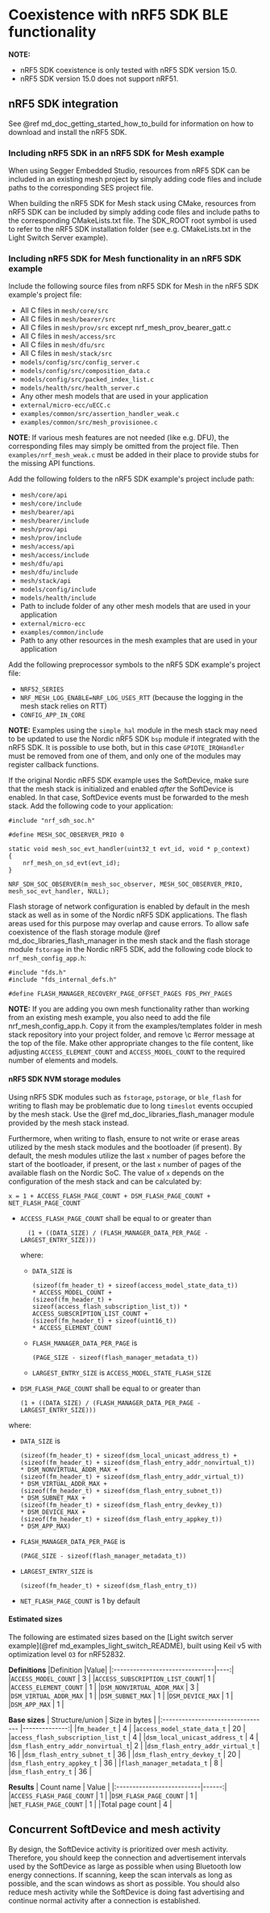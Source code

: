 # Coexistence with nRF5 SDK BLE functionality

**NOTE:**
* nRF5 SDK coexistence is only tested with nRF5 SDK version 15.0.
* nRF5 SDK version 15.0 does not support nRF51.

## nRF5 SDK integration

See @ref md_doc_getting_started_how_to_build for information on how to download and install
the nRF5 SDK.

### Including nRF5 SDK in an nRF5 SDK for Mesh example

When using Segger Embedded Studio, resources from nRF5 SDK can be included
in an existing mesh project by simply adding code files and include paths to the corresponding
SES project file.

When building the nRF5 SDK for Mesh stack using CMake, resources from nRF5 SDK can be included
by simply adding code files and include paths to the corresponding CMakeLists.txt file.
The SDK_ROOT root symbol is used to refer to the nRF5 SDK installation folder
(see e.g. CMakeLists.txt in the Light Switch Server example).

### Including nRF5 SDK for Mesh functionality in an nRF5 SDK example

Include the following source files from nRF5 SDK for Mesh in the nRF5 SDK example's project file:
- All C files in `mesh/core/src`
- All C files in `mesh/bearer/src`
- All C files in `mesh/prov/src` except nrf_mesh_prov_bearer_gatt.c
- All C files in `mesh/access/src`
- All C files in `mesh/dfu/src`
- All C files in `mesh/stack/src`
- `models/config/src/config_server.c`
- `models/config/src/composition_data.c`
- `models/config/src/packed_index_list.c`
- `models/health/src/health_server.c`
- Any other mesh models that are used in your application
- `external/micro-ecc/uECC.c`
- `examples/common/src/assertion_handler_weak.c`
- `examples/common/src/mesh_provisionee.c`

**NOTE**: If various mesh features are not needed (like e.g. DFU), the corresponding files may simply be
omitted from the project file. Then `examples/nrf_mesh_weak.c` must be added in their place to
provide stubs for the missing API functions.

Add the following folders to the nRF5 SDK example's project include path:
- `mesh/core/api`
- `mesh/core/include`
- `mesh/bearer/api`
- `mesh/bearer/include`
- `mesh/prov/api`
- `mesh/prov/include`
- `mesh/access/api`
- `mesh/access/include`
- `mesh/dfu/api`
- `mesh/dfu/include`
- `mesh/stack/api`
- `models/config/include`
- `models/health/include`
- Path to include folder of any other mesh models that are used in your application
- `external/micro-ecc`
- `examples/common/include`
- Path to any other resources in the mesh examples that are used in your application

Add the following preprocessor symbols to the nRF5 SDK example's project file:
 - `NRF52_SERIES`
 - `NRF_MESH_LOG_ENABLE=NRF_LOG_USES_RTT` (because the logging in the mesh stack relies on RTT)
 - `CONFIG_APP_IN_CORE`

**NOTE:** Examples using the `simple_hal` module in the mesh stack may need to be updated to use the
Nordic nRF5 SDK `bsp` module if integrated with the nRF5 SDK. It is possible to use both, but in
this case `GPIOTE_IRQHandler` must be removed from one of them, and only one of the modules may
register callback functions.

If the original Nordic nRF5 SDK example uses the SoftDevice, make sure that the mesh stack is
initialized and enabled *after* the SoftDevice is enabled. In that case, SoftDevice events must be
forwarded to the mesh stack. Add the following code to your application:
```
#include "nrf_sdh_soc.h"

#define MESH_SOC_OBSERVER_PRIO 0

static void mesh_soc_evt_handler(uint32_t evt_id, void * p_context)
{
    nrf_mesh_on_sd_evt(evt_id);
}

NRF_SDH_SOC_OBSERVER(m_mesh_soc_observer, MESH_SOC_OBSERVER_PRIO, mesh_soc_evt_handler, NULL);
```

Flash storage of network configuration is enabled by default in the mesh stack as well as in some of
the Nordic nRF5 SDK applications. The flash areas used for this purpose may overlap and cause
errors. To allow safe coexistence of the flash storage module @ref md_doc_libraries_flash_manager
in the mesh stack and the flash storage module `fstorage` in the Nordic nRF5 SDK, add the following
code block to `nrf_mesh_config_app.h`:
```
#include "fds.h"
#include "fds_internal_defs.h"

#define FLASH_MANAGER_RECOVERY_PAGE_OFFSET_PAGES FDS_PHY_PAGES
```

**NOTE:** If you are adding you own mesh functionality rather than working from an existing mesh
example, you also need to add the file nrf_mesh_config_app.h. Copy it from the examples/templates
folder in mesh stack repository into your project folder, and remove \c \#error message at the top
of the file. Make other appropriate changes to the file content,
like adjusting `ACCESS_ELEMENT_COUNT` and `ACCESS_MODEL_COUNT` to the required number of elements
and models.

#### nRF5 SDK NVM storage modules
Using nRF5 SDK modules such as `fstorage`, `pstorage`, or `ble_flash` for writing to flash may be
problematic due to long `timeslot` events occupied by the mesh stack. Use the
@ref md_doc_libraries_flash_manager module provided by the mesh stack instead.

Furthermore, when writing to flash, ensure to not write or erase areas utilized by the mesh stack
modules and the bootloader (if present). By default, the mesh modules utilize the last `x` number of
pages before the start of the bootloader, if present, or the last `x` number of pages of the
available flash on the Nordic SoC.
The value of `x` depends on the configuration of the mesh stack and can be calculated by:

    x = 1 + ACCESS_FLASH_PAGE_COUNT + DSM_FLASH_PAGE_COUNT + NET_FLASH_PAGE_COUNT

- `ACCESS_FLASH_PAGE_COUNT` shall be equal to or greater than

        (1 + ((DATA_SIZE) / (FLASH_MANAGER_DATA_PER_PAGE - LARGEST_ENTRY_SIZE)))

  where:
   - `DATA_SIZE` is

         (sizeof(fm_header_t) + sizeof(access_model_state_data_t))        * ACCESS_MODEL_COUNT +
         (sizeof(fm_header_t) + sizeof(access_flash_subscription_list_t)) * ACCESS_SUBSCRIPTION_LIST_COUNT +
         (sizeof(fm_header_t) + sizeof(uint16_t))                         * ACCESS_ELEMENT_COUNT

   - `FLASH_MANAGER_DATA_PER_PAGE` is

         (PAGE_SIZE - sizeof(flash_manager_metadata_t))

   - `LARGEST_ENTRY_SIZE` is `ACCESS_MODEL_STATE_FLASH_SIZE`

- `DSM_FLASH_PAGE_COUNT` shall be equal to or greater than

      (1 + ((DATA_SIZE) / (FLASH_MANAGER_DATA_PER_PAGE - LARGEST_ENTRY_SIZE)))

 where:
   - `DATA_SIZE` is

         (sizeof(fm_header_t) + sizeof(dsm_local_unicast_address_t) +
         (sizeof(fm_header_t) + sizeof(dsm_flash_entry_addr_nonvirtual_t))  * DSM_NONVIRTUAL_ADDR_MAX +
         (sizeof(fm_header_t) + sizeof(dsm_flash_entry_addr_virtual_t))     * DSM_VIRTUAL_ADDR_MAX +
         (sizeof(fm_header_t) + sizeof(dsm_flash_entry_subnet_t))           * DSM_SUBNET_MAX +
         (sizeof(fm_header_t) + sizeof(dsm_flash_entry_devkey_t))           * DSM_DEVICE_MAX +
         (sizeof(fm_header_t) + sizeof(dsm_flash_entry_appkey_t))           * DSM_APP_MAX)

   - `FLASH_MANAGER_DATA_PER_PAGE` is

         (PAGE_SIZE - sizeof(flash_manager_metadata_t))

   - `LARGEST_ENTRY_SIZE` is

         (sizeof(fm_header_t) + sizeof(dsm_flash_entry_t))

- `NET_FLASH_PAGE_COUNT` is 1 by default

#### Estimated sizes

The following are estimated sizes based on the
[Light switch server example](@ref md_examples_light_switch_README),
built using Keil v5 with optimization level `O3` for nRF52832.

**Definitions**
|Definition                      |Value|
|:-------------------------------|----:|
|`ACCESS_MODEL_COUNT`            | 3   |
|`ACCESS_SUBSCRIPTION_LIST_COUNT`| 1   |
|`ACCESS_ELEMENT_COUNT`          | 1   |
|`DSM_NONVIRTUAL_ADDR_MAX`       | 3   |
|`DSM_VIRTUAL_ADDR_MAX`          | 1   |
|`DSM_SUBNET_MAX`                | 1   |
|`DSM_DEVICE_MAX`                | 1   |
|`DSM_APP_MAX`                   | 1   |

**Base sizes**
| Structure/union                   | Size in bytes |
|:--------------------------------- |--------------:|
|`fm_header_t`                      |     4         |
|`access_model_state_data_t`        |    20         |
|`access_flash_subscription_list_t` |     4         |
|`dsm_local_unicast_address_t`      |     4         |
|`dsm_flash_entry_addr_nonvirtual_t`|     2         |
|`dsm_flash_entry_addr_virtual_t`   |    16         |
|`dsm_flash_entry_subnet_t`         |    36         |
|`dsm_flash_entry_devkey_t`         |    20         |
|`dsm_flash_entry_appkey_t`         |    36         |
|`flash_manager_metadata_t`         |     8         |
|`dsm_flash_entry_t`                |    36         |

**Results**
| Count name                | Value |
|:--------------------------|------:|
|`ACCESS_FLASH_PAGE_COUNT`  |     1 |
|`DSM_FLASH_PAGE_COUNT`     |     1 |
|`NET_FLASH_PAGE_COUNT`     |     1 |
|Total page count           |     4 |

## Concurrent SoftDevice and mesh activity
By design, the SoftDevice activity is prioritized over mesh activity. Therefore, you should keep the
connection and advertisement intervals used by the SoftDevice as large as possible when using
Bluetooth low energy connections. If scanning, keep the scan intervals as long as possible, and the
scan windows as short as possible. You should also reduce mesh activity while the SoftDevice is
doing fast advertising and continue normal activity after a connection is established.
